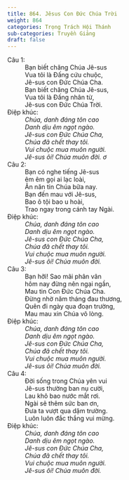 ```yaml
---
title: 864. Jêsus Con Đức Chúa Trời
weight: 864
categories: Trọng Trách Hội Thánh
sub-categories: Truyền Giảng
draft: false
---
```

<dl><dt>Câu 1:</dt><dd data-verse="1">Bạn biết chăng Chúa Jê-sus <br/>Vua tôi là Đấng cứu chuộc, <br/>Jê-sus con Đức Chúa Cha. <br/>Bạn biết chăng Chúa Jê-sus, <br/>Vua tôi là Đấng nhân từ, <br/>Jê-sus con Đức Chúa Trời. </dd><dt>Điệp khúc:</dt><dd data-chorus="1"><em>Chúa, danh đáng tôn cao <br/>Danh dịu êm ngọt ngào. <br/>Jê-sus con Đức Chúa Cha, <br/>Chúa đã chết thay tôi. <br/>Vui chuộc mua muôn người. <br/>Jê-sus ôi! Chúa muôn đời. ơ </em></dd><dt>Câu 2:</dt><dd data-verse="2">Bạn có nghe tiếng Jê-sus <br/>êm êm gọi ai lạc loài, <br/>Ăn năn tin Chúa bữa nay. <br/>Bạn đến mau với Jê-sus, <br/>Bao ô tội bao u hoài, <br/>Trao ngay trong cánh tay Ngài. </dd><dt>Điệp khúc:</dt><dd data-chorus="1"><em>Chúa, danh đáng tôn cao <br/>Danh dịu êm ngọt ngào. <br/>Jê-sus con Đức Chúa Cha, <br/>Chúa đã chết thay tôi. <br/>Vui chuộc mua muôn người. <br/>Jê-sus ôi! Chúa muôn đời. </em></dd><dt>Câu 3:</dt><dd data-verse="3">Bạn hỡi! Sao mãi phân vân <br/>hôm nay đừng nên ngại ngần, <br/>Mau tin Con Đức Chúa Cha. <br/>Đừng nhờ năm tháng đau thương, <br/>Quên đi ngày qua đoạn trường, <br/>Mau mau xin Chúa vô lòng. </dd><dt>Điệp khúc:</dt><dd data-chorus="1"><em>Chúa, danh đáng tôn cao <br/>Danh dịu êm ngọt ngào. <br/>Jê-sus con Đức Chúa Cha, <br/>Chúa đã chết thay tôi. <br/>Vui chuộc mua muôn người. <br/>Jê-sus ôi! Chúa muôn đời. </em></dd><dt>Câu 4:</dt><dd data-verse="4">Đời sống trong Chúa yên vui <br/>Jê-sus thường ban nụ cười, <br/>Lau khô bao nước mắt rơi. <br/>Ngài sẽ thêm sức ban ơn, <br/>Đưa ta vượt qua dặm trường. <br/>Luôn luôn đắc thắng vui mừng. </dd><dt>Điệp khúc:</dt><dd data-chorus="1"><em>Chúa, danh đáng tôn cao <br/>Danh dịu êm ngọt ngào. <br/>Jê-sus con Đức Chúa Cha, <br/>Chúa đã chết thay tôi. <br/>Vui chuộc mua muôn người. <br/>Jê-sus ôi! Chúa muôn đời. </em></dd></dl>
